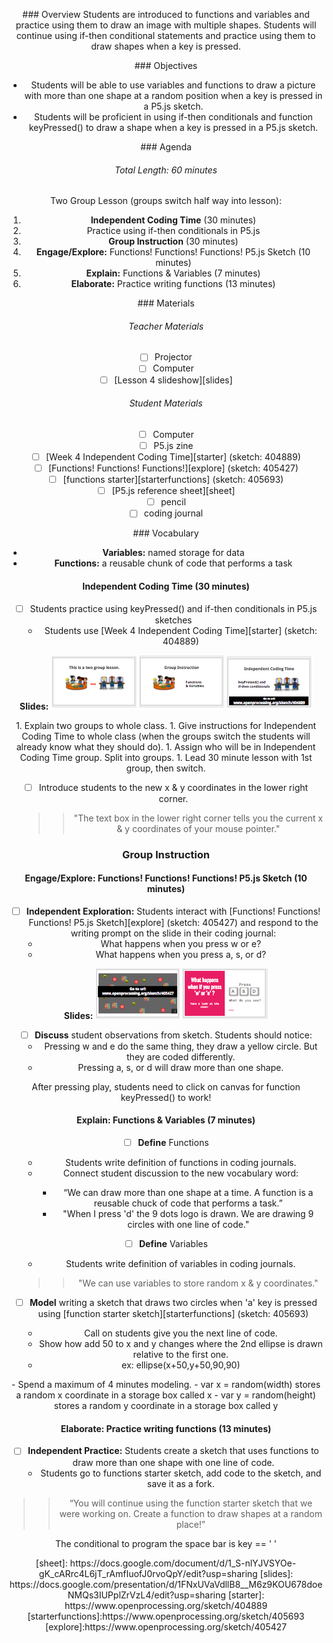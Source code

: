 <header title='Functions' subtitle='Lesson 4'/>

<notable>

<iconp src='/icons/activity.png'>### Overview</iconp>
Students are introduced to functions and variables and practice using them to draw an image with multiple shapes. Students will continue using if-then conditional statements and practice using them to draw shapes when a key is pressed.

<iconp src='/icons/objectives.png'>### Objectives</iconp>
- Students will be able to use variables and functions to draw a picture with more than one shape at a random position when a key is pressed in a P5.js sketch.
- Students will be proficient in using if-then conditionals and function keyPressed() to draw a shape when a key is pressed in a P5.js sketch.


<iconp src='/icons/agenda.png'>### Agenda</iconp>
###### Total Length: 60 minutes
Two Group Lesson (groups switch half way into lesson):
1. **Independent Coding Time** (30 minutes)
  1. Practice using if-then conditionals in P5.js
1. **Group Instruction** (30 minutes)
  1. **Engage/Explore:** Functions! Functions! Functions! P5.js Sketch (10 minutes)
  1. **Explain:** Functions & Variables (7 minutes)
  1. **Elaborate:** Practice writing functions (13 minutes)

<note>

<iconp src='/icons/materials.png'>### Materials</iconp>

###### Teacher Materials
- [ ] Projector
- [ ] Computer
- [ ] [Lesson 4 slideshow][slides]

###### Student Materials
- [ ] Computer
- [ ] P5.js zine
- [ ] [Week 4 Independent Coding Time][starter] (sketch: 404889)
- [ ] [Functions! Functions! Functions!][explore] (sketch: 405427)
- [ ] [functions starter][starterfunctions] (sketch: 405693)
- [ ] [P5.js reference sheet][sheet]
- [ ] pencil
- [ ] coding journal

<iconp src='/icons/vocab.png'>### Vocabulary</iconp>
- **Variables:** named storage for data
- **Functions:** a reusable chunk of code that performs a task



</note>
<pagebreak/>


#### Independent Coding Time (30 minutes)
- [ ] Students practice using keyPressed() and if-then conditionals in P5.js sketches
  - Students use [Week 4 Independent Coding Time][starter] (sketch: 404889)

**Slides:** ![slides](./images/ict.png)

<note type="tip" title="Tip">
1. Explain two groups to whole class.
1. Give instructions for Independent Coding Time to whole class (when the groups switch the students will already know what they should do).
1. Assign who will be in Independent Coding Time group. Split into groups.
1. Lead 30 minute lesson with 1st group, then switch.</note>

- [ ] Introduce students to the new x & y coordinates in the lower right corner.
  >>"The text box in the lower right corner tells you the current x & y coordinates of your mouse pointer."

### Group Instruction

#### Engage/Explore: Functions! Functions! Functions! P5.js Sketch (10 minutes)
- [ ] **Independent Exploration:** Students interact with [Functions! Functions! Functions! P5.js Sketch][explore] (sketch: 405427) and respond to the writing prompt on the slide in their coding journal:
    - What happens when you press w or e?
    - What happens when you press a, s, or d?

<note>**Slides:**
![slides](./images/discuss.png)</note>

- [ ] **Discuss** student observations from sketch. Students should notice:
  - Pressing w and e do the same thing, they draw a yellow circle. But they are coded differently.
  - Pressing a, s, or d will draw more than one shape.

<note type="key" title="Important">
After pressing play, students need to click on canvas for function keyPressed() to work!
</note>


#### Explain: Functions & Variables (7 minutes)
- [ ] **Define** Functions
  - Students write definition of functions in coding journals.
  - Connect student discussion to the new vocabulary word:
    >
    - “We can draw more than one shape at a time. A function is a reusable chuck of code that performs a task.”
    - "When I press 'd' the 9 dots logo is drawn. We are drawing 9 circles with one line of code."

- [ ] **Define** Variables
  - Students write definition of variables in coding journals.
  >>"We can use variables to store random x & y coordinates."


- [ ] **Model** writing a sketch that draws two circles when 'a' key is pressed using [function starter sketch][starterfunctions] (sketch: 405693)
  - Call on students give you the next line of code.
  - Show how add 50 to x and y changes where the 2nd ellipse is drawn relative to the first one.
  - ex: ellipse(x+50,y+50,90,90)


<note type='key' title='key'>
- Spend a maximum of 4 minutes modeling.
- var x = random(width) stores a random x coordinate in a storage box called x
- var y = random(height) stores a random y coordinate in a storage box called y
</note>

#### Elaborate: Practice writing functions (13 minutes)
- [ ] **Independent Practice:** Students create a sketch that uses functions to draw more than one shape with one line of code.
  - Students go to functions starter sketch, add code to the sketch, and save it as a fork.
>>“You will continue using the function starter sketch that we were working on. Create a function to draw shapes at a random place!”

<note type="tip" title="Tip">The conditional to program the space bar is
key == ' ' </note>


</notable>
[sheet]: https://docs.google.com/document/d/1_S-nlYJVSYOe-gK_cARrc4L6jT_rAmfIuofJ0rvoQpY/edit?usp=sharing
[slides]: https://docs.google.com/presentation/d/1FNxUVaVdllB8__M6z9KOU678doeNMQs3IUPplZrVzL4/edit?usp=sharing
[starter]: https://www.openprocessing.org/sketch/404889
[starterfunctions]:https://www.openprocessing.org/sketch/405693
[explore]:https://www.openprocessing.org/sketch/405427
